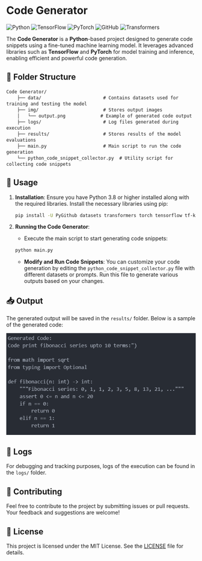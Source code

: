 # Code Generator
![Python](https://img.shields.io/badge/Python-3.8%2B-3776AB?style=for-the-badge&logo=python&logoColor=FFD43B&labelColor=3A3F44)
![TensorFlow](https://img.shields.io/badge/TensorFlow-2.x-FF6F00?style=for-the-badge&logo=tensorflow&logoColor=orange&labelColor=3A3F44)
![PyTorch](https://img.shields.io/badge/PyTorch-1.x-EE4C2C?style=for-the-badge&logo=pytorch&logoColor=red&labelColor=3A3F44)
![GitHub](https://img.shields.io/badge/GitHub-1.0-181717?style=for-the-badge&logo=github&logoColor=white&labelColor=3A3F44)
![Transformers](https://img.shields.io/badge/Transformers-4.x-6F1D99?style=for-the-badge&logo=transformers&logoColor=white&labelColor=3A3F44)


The **Code Generator** is a **Python**-based project designed to generate code snippets using a fine-tuned machine learning model. It leverages advanced libraries such as **TensorFlow** and **PyTorch** for model training and inference, enabling efficient and powerful code generation.


## 📁 Folder Structure
```
Code Generator/
    ├── data/                       # Contains datasets used for training and testing the model
    ├── img/                        # Stores output images
    │   └── output.png             # Example of generated code output
    ├── logs/                       # Log files generated during execution
    ├── results/                    # Stores results of the model evaluations
    ├── main.py                     # Main script to run the code generation
    └── python_code_snippet_collector.py  # Utility script for collecting code snippets
```

## 🚀 Usage
1. **Installation**: Ensure you have Python 3.8 or higher installed along with the required libraries. Install the necessary libraries using pip:

   ```bash
   pip install -U PyGithub datasets transformers torch tensorflow tf-keras==0.26.0
   ```

2. **Running the Code Generator**: 
   - Execute the main script to start generating code snippets:

   ```bash
   python main.py
   ```

   - **Modify and Run Code Snippets**: You can customize your code generation by editing the `python_code_snippet_collector.py` file with different datasets or prompts. Run this file to generate various outputs based on your changes.

## 📥 Output
The generated output will be saved in the `results/` folder. Below is a sample of the generated code:

![Generated Code Output](img/output.png)

## 📝 Logs
For debugging and tracking purposes, logs of the execution can be found in the `logs/` folder.

## 🤝 Contributing
Feel free to contribute to the project by submitting issues or pull requests. Your feedback and suggestions are welcome!

## 📄 License
This project is licensed under the MIT License. See the [LICENSE](LICENSE) file for details.

